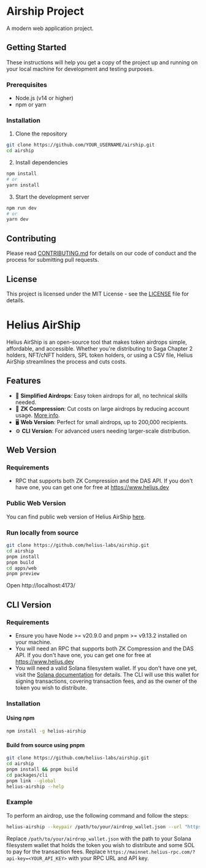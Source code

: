 # Airship Project

A modern web application project.

## Getting Started

These instructions will help you get a copy of the project up and running on your local machine for development and testing purposes.

### Prerequisites

- Node.js (v14 or higher)
- npm or yarn

### Installation

1. Clone the repository
```bash
git clone https://github.com/YOUR_USERNAME/airship.git
cd airship
```

2. Install dependencies
```bash
npm install
# or
yarn install
```

3. Start the development server
```bash
npm run dev
# or
yarn dev
```

## Contributing

Please read [CONTRIBUTING.md](CONTRIBUTING.md) for details on our code of conduct and the process for submitting pull requests.

## License

This project is licensed under the MIT License - see the [LICENSE](LICENSE) file for details.

# Helius AirShip

Helius AirShip is an open-source tool that makes token airdrops simple, affordable, and accessible. Whether you're distributing to Saga Chapter 2 holders, NFT/cNFT holders, SPL token holders, or using a CSV file, Helius AirShip streamlines the process and cuts costs.

## Features

- 🚀 **Simplified Airdrops**: Easy token airdrops for all, no technical skills needed.
- 💸 **ZK Compression**: Cut costs on large airdrops by reducing account usage. [More info](https://www.zkcompression.com/).
- 🖥️ **Web Version**: Perfect for small airdrops, up to 200,000 recipients.
- ⚙️ **CLI Version**: For advanced users needing larger-scale distribution.

## Web Version

### Requirements

- RPC that supports both ZK Compression and the DAS API. If you don't have one, you can get one for free at https://www.helius.dev

### Public Web Version

You can find public web version of Helius AirShip [here](https://airship.helius.dev).

### Run locally from source

```bash
git clone https://github.com/helius-labs/airship.git
cd airship
pnpm install
pnpm build
cd apps/web
pnpm preview
```

Open http://localhost:4173/

## CLI Version

### Requirements

- Ensure you have Node >= v20.9.0 and pnpm >= v9.13.2 installed on your machine.
- You will need an RPC that supports both ZK Compression and the DAS API. If you don't have one, you can get one for free at https://www.helius.dev
- You will need a valid Solana filesystem wallet. If you don't have one yet, visit the [Solana documentation](https://docs.solanalabs.com/cli/wallets/file-system) for details. The CLI will use this wallet for signing transactions, covering transaction fees, and as the owner of the token you wish to distribute.

### Installation

#### Using npm

```bash
npm install -g helius-airship
```

#### Build from source using pnpm

```bash
git clone https://github.com/helius-labs/airship.git
cd airship
pnpm install && pnpm build
cd packages/cli
pnpm link --global
helius-airship --help
```

### Example

To perform an airdrop, use the following command and follow the steps:

```bash
helius-airship --keypair /path/to/your/airdrop_wallet.json --url "https://mainnet.helius-rpc.com/?api-key=<YOUR_API_KEY>"
```

Replace `/path/to/your/airdrop_wallet.json` with the path to your Solana filesystem wallet that holds the token you wish to distribute and some SOL to pay for the transaction fees. Replace `https://mainnet.helius-rpc.com/?api-key=<YOUR_API_KEY>` with your RPC URL and API key.
